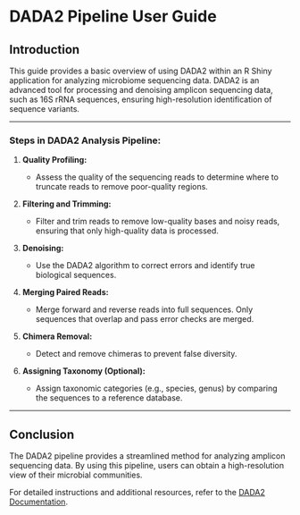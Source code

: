 # DADA2 Pipeline User Guide

## Introduction

This guide provides a basic overview of using DADA2 within an R Shiny application for analyzing microbiome sequencing data. DADA2 is an advanced tool for processing and denoising amplicon sequencing data, such as 16S rRNA sequences, ensuring high-resolution identification of sequence variants.

---

### Steps in DADA2 Analysis Pipeline:

1. **Quality Profiling:**
   - Assess the quality of the sequencing reads to determine where to truncate reads to remove poor-quality regions.
   
2. **Filtering and Trimming:**
   - Filter and trim reads to remove low-quality bases and noisy reads, ensuring that only high-quality data is processed.

3. **Denoising:**
   - Use the DADA2 algorithm to correct errors and identify true biological sequences.

4. **Merging Paired Reads:**
   - Merge forward and reverse reads into full sequences. Only sequences that overlap and pass error checks are merged.


5. **Chimera Removal:**
   - Detect and remove chimeras to prevent false diversity.

6. **Assigning Taxonomy (Optional):**
   - Assign taxonomic categories (e.g., species, genus) by comparing the sequences to a reference database.


---

## Conclusion

The DADA2 pipeline provides a streamlined method for analyzing amplicon sequencing data. By using this pipeline, users can obtain a high-resolution view of their microbial communities.

For detailed instructions and additional resources, refer to the [DADA2 Documentation](https://benjjneb.github.io/dada2/).
